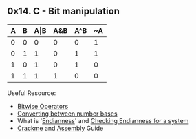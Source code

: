 ## 0x14. C - Bit manipulation

 A | B | A\|B | A&B | A^B | ~A
 --- | --- | --- | --- | --- | ---
 0 | 0 | 0 | 0 | 0 | 1
 0 | 1 | 1 | 0 | 1 | 1
 1 | 0 | 1 | 0 | 1 | 0
 1 | 1 | 1 | 1 | 0 | 0

Useful Resource:
- [Bitwise Operators](https://www.programiz.com/c-programming/bitwise-operators)
- [Converting between number bases](https://www.circuitbread.com/tutorials/binary-hexadecimal-and-other-base-numbers)
- What is '[Endianness](https://www.freecodecamp.org/news/what-is-endianness-big-endian-vs-little-endian/)' and [Checking Endianness for a system](https://cs-fundamentals.com/tech-interview/c/c-program-to-check-little-and-big-endian-architecture#:~:text=C%20function%20to%20check%20little%20and%20big%20endian,program%20to%20check%20little%20and%20big%20endian%20architecture.)
- [Crackme](https://alaedine07.github.io/posts/first-crackme/) and [Assembly](https://www.cs.virginia.edu/~evans/cs216/guides/x86.html) Guide
